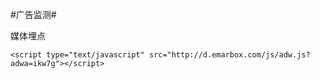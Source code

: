 #广告监测#

媒体埋点

	<script type="text/javascript" src="http://d.emarbox.com/js/adw.js?adwa=ikw7g"></script>
